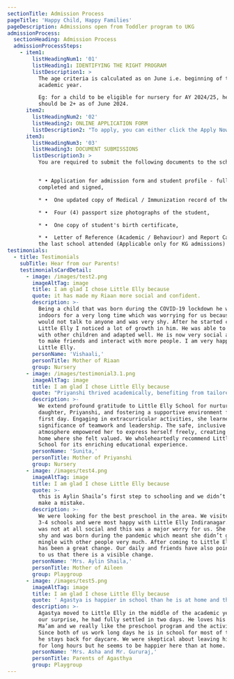 ```yaml
---
sectionTitle: Admission Process
pageTitle: 'Happy Child, Happy Families'
pageDescription: Admissions open from Toddler program to UKG
admissionProcess:
  sectionHeading: Admission Process
  admissionProcessSteps:
    - item1:
        listHeadingNum1: '01'
        listHeading1: IDENTIFYING THE RIGHT PROGRAM
        listDescription1: >
          The age criteria is calculated as on June i.e. beginning of the
          academic year.

          Eg: for a child to be eligible for nursery for AY 2024/25, he/she
          should be 2+ as of June 2024.
      item2:
        listHeadingNum2: '02'
        listHeading2: ONLINE APPLICATION FORM
        listDescription2: "To apply, you can either click the Apply Now button on our website to send us your inquiry, or call us at\_+91 99725 27072. Pre - admission meeting between the center head and the child along with the parents / guardian is mandatory.\n"
      item3:
        listHeadingNum3: '03'
        listHeading3: DOCUMENT SUBMISSIONS
        listDescription3: >
          You are required to submit the following documents to the school:


          * • Application for admission form and student profile - fully
          completed and signed,

          * •  One updated copy of Medical / Immunization record of the student,

          * •  Four (4) passport size photographs of the student,

          * •  One copy of student's birth certificate,

          * •  Letter of Reference (Academic / Behaviour) and Report Card from
          the last school attended (Applicable only for KG admissions)
testimonials:
  - title: Testimonials
    subTitle: Hear from our Parents!
    testimonialsCardDetail:
      - image: /images/test2.png
        imageAltTag: image
        title: I am glad I chose Little Elly because
        quote: it has made my Riaan more social and confident.
        description: >-
          Being a child that was born during the COVID-19 lockdown he was
          indoors for a very long time which was worrying for us because he
          would not talk to anyone and was very shy. After he started coming to
          Little Elly I noticed a lot of growth in him. He was able to mingle
          with other children and adapted well. He is now very social and tries
          to make friends and interact with more people. I am very happy with
          Little Elly.
        personName: 'Vishaali,'
        personTitle: Mother of Riaan
        group: Nursery
      - image: /images/testimonial3.1.png
        imageAltTag: image
        title: I am glad I chose Little Elly because
        quote: "Priyanshi thrived academically, benefiting from tailored lessons and a balanced curriculum that ignited her curiosity...\_"
        description: >-
          We extend profound gratitude to Little Elly School for nurturing our
          daughter, Priyanshi, and fostering a supportive environment from her
          first day. Engaging in extracurricular activities, she learned the
          significance of teamwork and leadership. The safe, inclusive
          atmosphere empowered her to express herself freely, creating a second
          home where she felt valued. We wholeheartedly recommend Little Elly
          School for its enriching educational experience.
        personName: 'Sunita,'
        personTitle: Mother of Priyanshi
        group: Nursery
      - image: /images/test4.png
        imageAltTag: image
        title: I am glad I chose Little Elly because
        quote: >-
          this is Aylin Shaila’s first step to schooling and we didn’t want to
          make a mistake.
        description: >-
          We were looking for the best preschool in the area. We visited about
          3-4 schools and were most happy with Little Elly Indiranagar. Aileen
          was not at all social and this was a major worry for us. She is very
          shy and was born during the pandemic which meant she didn’t get to
          mingle with other people very much. After coming to Little Elly there
          has been a great change. Our daily and friends have also pointed out
          to us that there is a visible change. 
        personName: 'Mrs. Aylin Shaila,'
        personTitle: Mother of Aileen
        group: Playgroup
      - image: /images/test5.png
        imageAltTag: image
        title: I am glad I chose Little Elly because
        quote: ' Agastya is happier in school than he is at home and that is saying something…'
        description: >-
          Agastya moved to Little Elly in the middle of the academic year. To
          our surprise, he had fully settled in two days. He loves his Raaji
          Ma’am and we really like the preschool program and the activities.
          Since both of us work long days he is in school for most of the day as
          he stays back for daycare. We were skeptical about leaving him here
          for long hours but he seems to be happier here than at home.
        personName: 'Mrs. Asha and Mr. Gururaj,'
        personTitle: Parents of Agasthya
        group: Playgroup
---
```


